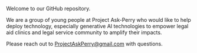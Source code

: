 Welcome to our GitHub repository.

We are a group of young people at Project Ask-Perry who would like to help deploy technology, especially generative AI technologies to empower legal aid clinics and legal service community to amplify their impacts.

Please reach out to ProjectAskPerry@gmail.com with questions.
